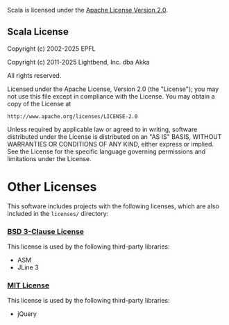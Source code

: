 Scala is licensed under the [Apache License Version 2.0](https://www.apache.org/licenses/LICENSE-2.0).

## Scala License

Copyright (c) 2002-2025 EPFL

Copyright (c) 2011-2025 Lightbend, Inc. dba Akka

All rights reserved.

Licensed under the Apache License, Version 2.0 (the "License");
you may not use this file except in compliance with the License.
You may obtain a copy of the License at

    http://www.apache.org/licenses/LICENSE-2.0

Unless required by applicable law or agreed to in writing, software
distributed under the License is distributed on an "AS IS" BASIS,
WITHOUT WARRANTIES OR CONDITIONS OF ANY KIND, either express or implied.
See the License for the specific language governing permissions and
limitations under the License.

# Other Licenses

This software includes projects with the following licenses,
which are also included in the `licenses/` directory:

### [BSD 3-Clause License](http://opensource.org/licenses/BSD-3-Clause)
This license is used by the following third-party libraries:

  * ASM
  * JLine 3

### [MIT License](http://www.opensource.org/licenses/MIT)
This license is used by the following third-party libraries:

  * jQuery
